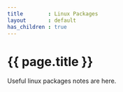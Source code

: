 ```yaml
---
title        : Linux Packages
layout       : default
has_children : true
---
```


# {{ page.title }}

Useful linux packages notes are here.

